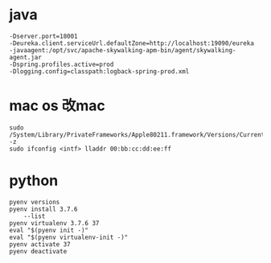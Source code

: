 # java
    -Dserver.port=18001
    -Deureka.client.serviceUrl.defaultZone=http://localhost:19090/eureka
    -javaagent:/opt/svc/apache-skywalking-apm-bin/agent/skywalking-agent.jar
    -Dspring.profiles.active=prod
    -Dlogging.config=classpath:logback-spring-prod.xml
# mac os 改mac
    sudo /System/Library/PrivateFrameworks/Apple80211.framework/Versions/Current/Resources/airport -z
    sudo ifconfig <intf> lladdr 00:bb:cc:dd:ee:ff 
# python
    pyenv versions
    pyenv install 3.7.6
        --list
    pyenv virtualenv 3.7.6 37
    eval "$(pyenv init -)"
    eval "$(pyenv virtualenv-init -)"
    pyenv activate 37
    pyenv deactivate
